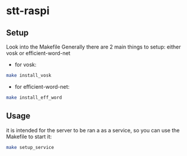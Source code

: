 # stt-raspi

## Setup
Look into the Makefile
Generally there are 2 main things to setup: either vosk or efficient-word-net
- for vosk:
```bash
make install_vosk
```

- for efficient-word-net: 
```bash
make install_eff_word
```
## Usage

it is intended for the server to be ran a as a service, so you can use the Makefile to start it:
```bash
make setup_service
```
